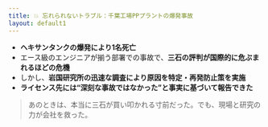 ```yaml
---
title: 💥 忘れられないトラブル：千葉工場PPプラントの爆発事故
layout: default1
---
```

* **ヘキサンタンクの爆発により1名死亡**
* エース級のエンジニアが揃う部署での事故で、**三石の評判が国際的に危ぶまれるほどの危機**
* しかし、**岩国研究所の迅速な調査により原因を特定・再発防止策を実施**
* **ライセンス先には“深刻な事故ではなかった”と事実に基づいて報告できた**

> あのときは、本当に三石が買い叩かれる寸前だった。でも、現場と研究の力が会社を救った。
